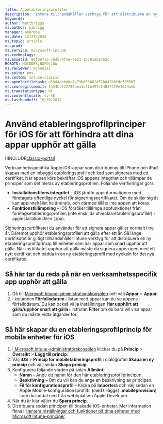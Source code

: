 ```yaml
---
title: Appetableringsprofiler
description: "Intune tillhandahåller verktyg för att distribuera en ny etableringsprofilprincip till enheter som har appar som snart upphör att gälla."
keywords: 
author: mattbriggs
ms.author: mabrigg
manager: angrobe
ms.date: 12/27/2016
ms.topic: article
ms.prod: 
ms.service: microsoft-intune
ms.technology: 
ms.assetid: 86fbe736-7bdb-4f5e-ae21-13c91eb2462c
ROBOTS: NOINDEX,NOFOLLOW
ms.reviewer: mghadial
ms.suite: ems
ms.custom: intune-classic
ms.openlocfilehash: d39d4deb00c7a79b856b82d57b042b0fdc585507
ms.sourcegitcommit: 1a54bdf22786aea1cf1b497d54024470e1024aeb
ms.translationtype: HT
ms.contentlocale: sv-SE
ms.lasthandoff: 10/10/2017
---
```

# <a name="use-ios-mobile-provisioning-profile-policies-to-prevent-your-apps-from-expiring"></a>Använd etableringsprofilprinciper för iOS för att förhindra att dina appar upphör att gälla

[!INCLUDE[classic-portal](../includes/classic-portal.md)]

Verksamhetsspecifika Apple iOS-appar som distribueras till iPhone och iPad skapas med en inbyggd etableringsprofil och kod som signeras med ett certifikat. När appen körs bekräftar iOS appens integritet och tillämpar de principer som definieras av etableringsprofilen. Följande verifieringar görs:

- **Installationsfilens integritet** – iOS jämför appinformationen med företagets offentliga nyckel för signeringscertifikatet. Om de skiljer sig åt kan appinnehållet ha ändrats, och därmed tillåts inte appen att köras.
- **Funktionstillämpning** – iOS försöker tillämpa appfunktioner från företagsetableringsprofilen (inte enskilda utvecklaretableringsprofiler) i appinstallationsfilen (.ipa).


Signeringscertifikatet du använder för att signera appar gäller normalt i tre år. Däremot upphör etableringsprofilen att gälla efter ett år. Så länge certifikatet är giltigt tillhandahåller Intune verktyg för att distribuera en ny etableringsprofilprincip till enheter som har appar som snart upphör att gälla.
När certifikatet upphör att gälla måste du signera appen igen med ett nytt certifikat och bädda in en ny etableringsprofil med nyckeln för det nya certifikatet.



## <a name="how-to-find-out-when-a-line-of-business-app-will-expire"></a>Så här tar du reda på när en verksamhetsspecifik app upphör att gälla

1. Gå till [Microsoft Intune-administrationskonsolen](https://manage.microsoft.com) och välj **Appar** > **Appar**.
2. I kolumnen **Förfallodatum** i listan med appar kan du se appens förfallodatum. Du kan också välja inställningen **Har upphört att gälla/upphör snart att gälla** i listrutan **Filter** om du bara vill visa appar som du måste vidta åtgärder för.

## <a name="how-to-create-an-ios-mobile-provisioning-profile-policy"></a>Så här skapar du en etableringsprofilprincip för mobila enheter för iOS


1. I [Microsoft Intune-administratörskonsolen](https://manage.microsoft.com) klickar du på **Princip** > **Översikt** > **Lägg till princip**.
2. Välj **iOS** > **Princip för mobiletableringsprofil** i dialogrutan **Skapa en ny princip** och välj sedan **Skapa princip**.
3. Konfigurera följande värden på sidan **Allmänt**:
    - **Namn** – Ange ett namn för den här etableringsprofilprincipen.
    - **Beskrivning** – Om du vill kan du ange en beskrivning av principen.
    - **Fil för konfigurationsprofil** – Klicka på **Importera** och välj sedan en Apple Mobile-konfigurationsprofilfil (med tillägget **.mobileprovision**) som du laddat ned från webbplatsen Apple Developer.
4. När du är klar väljer du **Spara princip**.
5. Distribuera sedan principen till önskade iOS-enheter. Mer information finns i [Hantera inställningar och funktioner på dina enheter med Microsoft Intune-principer](manage-settings-and-features-on-your-devices-with-microsoft-intune-policies.md).
